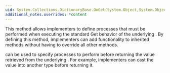 ```yaml
---
uid: System.Collections.DictionaryBase.OnGet(System.Object,System.Object)
additional_notes.overrides: *content
---
```


<p>This method allows implementers to define processes that must be performed when executing the standard Get behavior of the underlying <xref href="System.Collections.Hashtable"></xref>. By defining this method, implementers can add functionality to inherited methods without having to override all other methods.  
  
 <xref href="System.Collections.DictionaryBase.OnGet(System.Object,System.Object)"></xref> can be used to specify processes to perform before returning the value retrieved from the underlying <xref href="System.Collections.Hashtable"></xref>. For example, implementers can cast the value into another type before returning it.</p>


